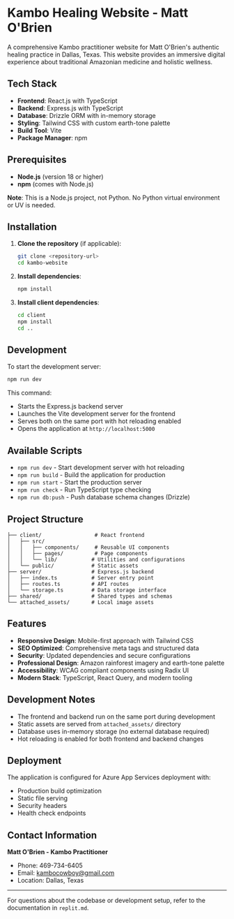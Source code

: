 # Kambo Healing Website - Matt O'Brien

A comprehensive Kambo practitioner website for Matt O'Brien's authentic healing practice in Dallas, Texas. This website provides an immersive digital experience about traditional Amazonian medicine and holistic wellness.

## Tech Stack

- **Frontend**: React.js with TypeScript
- **Backend**: Express.js with TypeScript
- **Database**: Drizzle ORM with in-memory storage
- **Styling**: Tailwind CSS with custom earth-tone palette
- **Build Tool**: Vite
- **Package Manager**: npm

## Prerequisites

- **Node.js** (version 18 or higher)
- **npm** (comes with Node.js)

**Note**: This is a Node.js project, not Python. No Python virtual environment or UV is needed.

## Installation

1. **Clone the repository** (if applicable):
   ```bash
   git clone <repository-url>
   cd kambo-website
   ```

2. **Install dependencies**:
   ```bash
   npm install
   ```

3. **Install client dependencies**:
   ```bash
   cd client
   npm install
   cd ..
   ```

## Development

To start the development server:

```bash
npm run dev
```

This command:
- Starts the Express.js backend server
- Launches the Vite development server for the frontend
- Serves both on the same port with hot reloading enabled
- Opens the application at `http://localhost:5000`

## Available Scripts

- `npm run dev` - Start development server with hot reloading
- `npm run build` - Build the application for production
- `npm run start` - Start the production server
- `npm run check` - Run TypeScript type checking
- `npm run db:push` - Push database schema changes (Drizzle)

## Project Structure

```
├── client/                 # React frontend
│   ├── src/
│   │   ├── components/     # Reusable UI components
│   │   ├── pages/          # Page components
│   │   └── lib/           # Utilities and configurations
│   └── public/            # Static assets
├── server/                # Express.js backend
│   ├── index.ts           # Server entry point
│   ├── routes.ts          # API routes
│   └── storage.ts         # Data storage interface
├── shared/                # Shared types and schemas
└── attached_assets/       # Local image assets
```

## Features

- **Responsive Design**: Mobile-first approach with Tailwind CSS
- **SEO Optimized**: Comprehensive meta tags and structured data
- **Security**: Updated dependencies and secure configurations
- **Professional Design**: Amazon rainforest imagery and earth-tone palette
- **Accessibility**: WCAG compliant components using Radix UI
- **Modern Stack**: TypeScript, React Query, and modern tooling

## Development Notes

- The frontend and backend run on the same port during development
- Static assets are served from `attached_assets/` directory
- Database uses in-memory storage (no external database required)
- Hot reloading is enabled for both frontend and backend changes

## Deployment

The application is configured for Azure App Services deployment with:
- Production build optimization
- Static file serving
- Security headers
- Health check endpoints

## Contact Information

**Matt O'Brien - Kambo Practitioner**
- Phone: 469-734-6405
- Email: kambocowboy@gmail.com
- Location: Dallas, Texas

---

For questions about the codebase or development setup, refer to the documentation in `replit.md`.